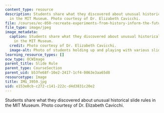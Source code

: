 ```yaml
---
content_type: resource
description: Students share what they discovered about unusual historical slide rules
  in the MIT Museum. Photo courtesy of Dr. Elizabeth Cavicchi.
file: /courses/ec-050-recreate-experiments-from-history-inform-the-future-from-the-past-galileo-january-iap-2010/e153e0cbc272c141222cd4d3831c20e2_IMG_3959.jpg
file_type: image/jpeg
image_metadata:
  caption: Students share what they discovered about unusual historical slide rules
    in the MIT Museum.
  credit: Photo courtesy of Dr. Elizabeth Cavicchi.
  image-alt: Photo of students holding up and playing with various slide rules.
learning_resource_types: []
ocw_type: OCWImage
parent_title: Slide Rule
parent_type: CourseSection
parent_uid: b53fe68f-10e2-2417-1cf4-0063e3aa65d8
resourcetype: Image
title: IMG_3959.jpg
uid: e153e0cb-c272-c141-222c-d4d3831c20e2
---
```

Students share what they discovered about unusual historical slide rules in the MIT Museum. Photo courtesy of Dr. Elizabeth Cavicchi.

